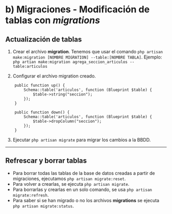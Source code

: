 # b) Migraciones - Modificación de tablas con *migrations*
## Actualización de tablas
1. Crear el archivo **migration**. Tenemos que usar el comando `php artisan make:migration [NOMBRE MIGRATION] --table:[NOMBRE TABLA]`. Ejemplo: `php artian make:migration agrega_seccion_articulos --table:articulos`

2. Configurar el archivo migration creado.
```
	public function up() {
		Schema::table('articulos', function (Blueprint $table) {
			$table->string("seccion");
		});
	}

	public function down() {
		Schema::table('articulos', function (Blueprint $table) {
			$table->dropColumn("seccion");
		});
	}
```

3. Ejecutar `php artisan migrate` para migrar los cambios a la BBDD.

---

## Refrescar y borrar tablas
- Para borrar todas las tablas de la base de datos creadas a partir de migraciones, ejecutamos `php artisan migrate:reset`.
- Para volver a crearlas, se ejecuta `php artisan migrate`.
- Para borrarlas y crearlas en un solo comando, se usa `php artisan migrate:refresh`.
- Para saber si se han migrado o no los archivos **migrations** se ejecuta `php artisan migrate:status`.